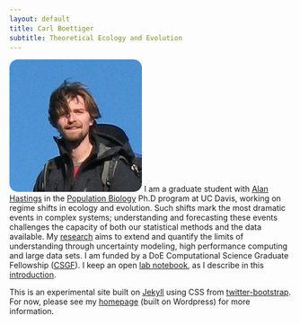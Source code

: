 ```yaml
---
layout: default
title: Carl Boettiger 
subtitle: Theoretical Ecology and Evolution 
---
```

![floatright](assets/img/carlboettiger.png)
I am a graduate student with [Alan Hastings](http://two.ucdavis.edu/%7Eme "Alan Hastings") in the
[Population Biology](http://www-eve.ucdavis.edu/eve/pbg/) Ph.D program
at UC Davis, working on regime shifts in ecology and evolution. Such
shifts mark the most dramatic events in complex systems; understanding
and forecasting these events challenges the capacity of both our
statistical methods and the data available. My
[research](http://www.carlboettiger.info/research) aims to extend and
quantify the limits of understanding through uncertainty modeling, high
performance computing and large data sets. I am funded by a DoE
Computational Science Graduate Fellowship
([CSGF](https://www.krellinst.org/csgf/community/fellows/profile?n=boettiger)).
I keep an open [lab
notebook](http://www.carlboettiger.info/research/lab-notebook), as I
describe in this
[introduction](http://www.carlboettiger.info/archives/211).


This is an experimental site built on [Jekyll](https://github.com/mojombo/jekyll) 
using CSS from [twitter-bootstrap](http://twitter.github.com/bootstrap/).  
For now, please see my [homepage](http://carlboettiger.info/index.php)
(built on Wordpress) for more information. 


